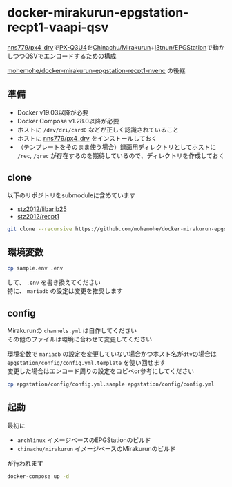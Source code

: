 docker-mirakurun-epgstation-recpt1-vaapi-qsv
====

[nns779/px4_drv](https://github.com/nns779/px4_drv)で[PX-Q3U4](http://www.plex-net.co.jp/product/px-q3u4/)を[Chinachu/Mirakurun](https://github.com/Chinachu/Mirakurun)+[l3tnun/EPGStation](https://github.com/l3tnun/EPGStation)で動かしつつQSVでエンコードするための構成

[mohemohe/docker-mirakurun-epgstation-recpt1-nvenc](https://github.com/mohemohe/docker-mirakurun-epgstation-recpt1-nvenc) の後継

## 準備

- Docker v19.03以降が必要
- Docker Compose v1.28.0以降が必要
- ホストに `/dev/dri/card0` などが正しく認識されていること
- ホストに [nns779/px4_drv](https://github.com/nns779/px4_drv) をインストールしておく
- （テンプレートをそのまま使う場合）録画用ディレクトリとしてホストに `/rec`, `/grec` が存在するのを期待しているので、ディレクトリを作成しておく

## clone

以下のリポジトリをsubmoduleに含めています

- [stz2012/libarib25](https://github.com/stz2012/libarib25)
- [stz2012/recpt1](https://github.com/stz2012/recpt1)

```bash
git clone --recursive https://github.com/mohemohe/docker-mirakurun-epgstation-recpt1-nvenc.git
```

## 環境変数

```bash
cp sample.env .env
```

して、 `.env` を書き換えてください  
特に、 `mariadb` の設定は変更を推奨します

## config

Mirakurunの `channels.yml` は自作してください  
その他のファイルは環境に合わせて変更してください

環境変数で `mariadb` の設定を変更していない場合かつホスト名が`dtv`の場合は `epgstation/config/config.yml.template` を使い回せます  
変更した場合はエンコード周りの設定をコピペor参考にしてください

```bash
cp epgstation/config/config.yml.sample epgstation/config/config.yml
```

## 起動

最初に

- `archlinux` イメージベースのEPGStationのビルド
- `chinachu/mirakurun` イメージベースのMirakurunのビルド

が行われます

```bash
docker-compose up -d
```
